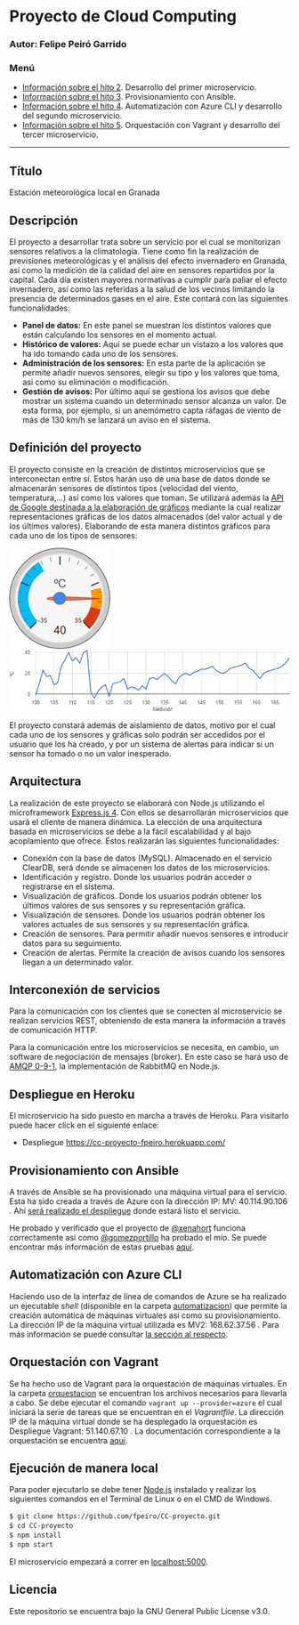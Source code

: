 # Proyecto de Cloud Computing
### Autor: Felipe Peiró Garrido

### Menú
* [Información sobre el hito 2](https://github.com/fpeiro/CC-proyecto/blob/gh-pages/hito2.md). Desarrollo del primer microservicio.
* [Información sobre el hito 3](https://github.com/fpeiro/CC-proyecto/blob/gh-pages/hito3.md). Provisionamiento con Ansible.
* [Información sobre el hito 4](https://github.com/fpeiro/CC-proyecto/blob/gh-pages/hito4.md). Automatización con Azure CLI y desarrollo del segundo microservicio.
* [Información sobre el hito 5](https://github.com/fpeiro/CC-proyecto/blob/gh-pages/hito5.md). Orquestación con Vagrant y desarrollo del tercer microservicio.

---

## Título
Estación meteorológica local en Granada

## Descripción
El proyecto a desarrollar trata sobre un servicio por el cual se monitorizan sensores relativos a la climatología. Tiene como fin la realización de previsiones meteorológicas y el análisis del efecto invernadero en Granada, así como la medición de la calidad del aire en sensores repartidos por la capital. Cada día existen mayores normativas a cumplir para paliar el efecto invernadero, así como las referidas a la salud de los vecinos limitando la presencia de determinados gases en el aire. Este contará con las siguientes funcionalidades:

- **Panel de datos:** En este panel se muestran los distintos valores que están calculando los sensores en el momento actual.
- **Histórico de valores:** Aquí se puede echar un vistazo a los valores que ha ido tomando cada uno de los sensores.
- **Administración de los sensores:** En esta parte de la aplicación se permite añadir nuevos sensores, elegir su tipo y los valores que toma, asi como su eliminación o modificación.
- **Gestión de avisos:** Por último aquí se gestiona los avisos que debe mostrar un sistema cuando un determinado sensor alcanza un valor. De esta forma, por ejemplo, si un anemómetro capta ráfagas de viento de más de 130 km/h se lanzará un aviso en el sistema.

## Definición del proyecto
El proyecto consiste en la creación de distintos microservicios que se interconectan entre sí. Estos harán uso de una base de datos donde se almacenarán sensores de distintos tipos (velocidad del viento, temperatura,...) así como los valores que toman. Se utilizará además la [API de Google destinada a la elaboración de gráficos](https://google-developers.appspot.com/chart/) mediante la cual realizar representaciones gráficas de los datos almacenados (del valor actual y de los últimos valores). Elaborando de esta manera distintos gráficos para cada uno de los tipos de sensores:

![Sensor de temperatura](https://github.com/fpeiro/CC-proyecto/blob/gh-pages/images/gauge.png) ![Gráfica de temperatura](https://github.com/fpeiro/CC-proyecto/blob/gh-pages/images/chart.png)

El proyecto constará además de aislamiento de datos, motivo por el cual cada uno de los sensores y gráficas solo podrán ser accedidos por el usuario que los ha creado, y por un sistema de alertas para indicar si un sensor ha tomado o no un valor inesperado.

## Arquitectura
La realización de este proyecto se elaborará con Node.js utilizando el microframework [Express.js 4](http://expressjs.com/). Con ellos se desarrollarán microservicios que usará el cliente de manera dinámica. La elección de una arquitectura basada en microservicios se debe a la fácil escalabilidad y al bajo acoplamiento que ofrece. Estos realizarán las siguientes funcionalidades:

- Conexión con la base de datos (MySQL). Almacenado en el servicio ClearDB, será donde se almacenen los datos de los microservicios.
- Identificación y registro. Donde los usuarios podrán acceder o registrarse en el sistema.
- Visualización de gráficos. Donde los usuarios podrán obtener los últimos valores de sus sensores y su representación gráfica.
- Visualización de sensores. Donde los usuarios podrán obtener los valores actuales de sus sensores y su representación gráfica.
- Creación de sensores. Para permitir añadir nuevos sensores e introducir datos para su seguimiento.
- Creación de alertas. Permite la creación de avisos cuando los sensores llegan a un determinado valor.

## Interconexión de servicios
Para la comunicación con los clientes que se conecten al microservicio se realizan servicios REST, obteniendo de esta manera la información a través de comunicación HTTP.

Para la comunicación entre los microservicios se necesita, en cambio, un software de negociación de mensajes (broker). En este caso se hará uso de [AMQP 0-9-1](https://www.rabbitmq.com/amqp-0-9-1-reference.html), la implementación de RabbitMQ en Node.js.

## Despliegue en Heroku

El microservicio ha sido puesto en marcha a través de Heroku. Para visitarlo puede hacer click en el siguiente enlace:
* Despliegue https://cc-proyecto-fpeiro.herokuapp.com/

## Provisionamiento con Ansible

A través de Ansible se ha provisionado una máquina virtual para el servicio. Esta ha sido creada a través de Azure con la dirección IP: MV: 40.114.90.106 . Ahí [será realizado el despliegue](https://github.com/fpeiro/CC-proyecto/blob/gh-pages/hito3.md#despliegue) donde estará listo el servicio.

He probado y verificado que el proyecto de [@xenahort](https://github.com/xenahort) funciona correctamente así como [@gomezportillo](https://github.com/gomezportillo) ha probado el mío. Se puede encontrar más información de estas pruebas [aquí](https://github.com/fpeiro/CC-proyecto/blob/gh-pages/hito3.md#despliegue-de-pedro-manuel).

## Automatización con Azure CLI

Haciendo uso de la interfaz de línea de comandos de Azure se ha realizado un ejecutable _shell_ (disponible en la carpeta [automatizacion](https://github.com/fpeiro/CC-proyecto/tree/master/automatizacion)) que permite la creación automática de máquinas virtuales asi como su provisionamiento. La dirección IP de la máquina virtual utilizada es MV2: 168.62.37.56 . Para más información se puede consultar [la sección al respecto](https://github.com/fpeiro/CC-proyecto/blob/gh-pages/hito4.md#automatizaci%C3%B3n-con-azure-cli).

## Orquestación con Vagrant

Se ha hecho uso de Vagrant para la orquestación de máquinas virtuales. En la carpeta [orquestacion](https://github.com/fpeiro/CC-proyecto/tree/master/orquestacion) se encuentran los archivos necesarios para llevarla a cabo. Se debe ejecutar el comando `vagrant up --provider=azure` el cual iniciará la serie de tareas que se encuentran en el _Vagrantfile_. La dirección IP de la máquina virtual donde se ha desplegado la orquestación es Despliegue Vagrant: 51.140.67.10 . La documentación correspondiente a la orquestación se encuentra [aquí](https://github.com/fpeiro/CC-proyecto/blob/gh-pages/hito5.md).

## Ejecución de manera local

Para poder ejecutarlo se debe tener [Node.js](http://nodejs.org/) instalado y realizar los siguientes comandos en el Terminal de Linux o en el CMD de Windows.

```sh
$ git clone https://github.com/fpeiro/CC-proyecto.git
$ cd CC-proyecto
$ npm install
$ npm start
```

El microservicio empezará a correr en [localhost:5000](http://localhost:5000/).

## Licencia
Este repositorio se encuentra bajo la GNU General Public License v3.0.
